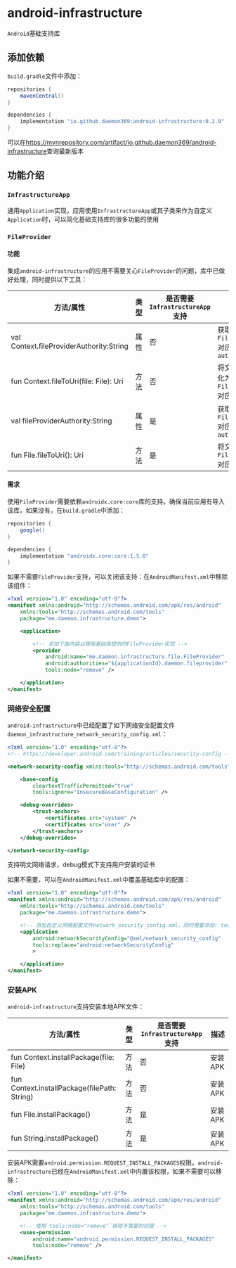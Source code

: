 # android-infrastructure

`Android`基础支持库

## 添加依赖

`build.gradle`文件中添加：

```groovy
repositories {
    mavenCentral()
}

dependencies {
    implementation "io.github.daemon369:android-infrastructure:0.2.0"
}
```

可以在<https://mvnrepository.com/artifact/io.github.daemon369/android-infrastructure>查询最新版本

## 功能介绍

### `InfrastructureApp`

通用`Application`实现，应用使用`InfrastructureApp`或其子类来作为自定义`Application`时，可以简化基础支持库的很多功能的使用

### `FileProvider`

#### 功能

集成`android-infrastructure`的应用不需要关心`FileProvider`的问题，库中已做好处理，同时提供以下工具：

| 方法/属性 | 类型 | 是否需要`InfrastructureApp`支持 | 描述 |
| --- | --- | --- | --- |
| val Context.fileProviderAuthority:String | 属性 | 否 | 获取`FileProvider`对应的`authority` |
| fun Context.fileToUri(file: File): Uri | 方法 | 否 | 将文件`file`转化为`FileProvider`对应的`Uri` |
| val fileProviderAuthority:String | 属性 | 是 | 获取`FileProvider`对应的`authority` |
| fun File.fileToUri(): Uri | 方法 | 是 | 将文件转化为`FileProvider`对应的`Uri` |

#### 需求

使用`FileProvider`需要依赖`androidx.core:core`库的支持。确保当前应用有导入该库，如果没有，在`build.gradle`中添加：

```groovy
repositories {
    google()
}

dependencies {
    implementation "androidx.core:core:1.5.0"
}
```

如果不需要`FileProvider`支持，可以关闭该支持：在`AndroidManifest.xml`中移除该组件：

```xml
<?xml version="1.0" encoding="utf-8"?>
<manifest xmlns:android="http://schemas.android.com/apk/res/android"
    xmlns:tools="http://schemas.android.com/tools"
    package="me.daemon.infrastructure.demo">

    <application>

        <!-- 添加下面内容以移除基础库提供的FileProvider实现 -->
        <provider
            android:name="me.daemon.infrastructure.file.FileProvider"
            android:authorities="${applicationId}.daemon.fileprovider"
            tools:node="remove" />

    </application>
</manifest>
```

### 网络安全配置

`android-infrastructure`中已经配置了如下网络安全配置文件`daemon_infrastructure_network_security_config.xml`：

```xml
<?xml version="1.0" encoding="utf-8"?>
<!-- https://developer.android.com/training/articles/security-config -->

<network-security-config xmlns:tools="http://schemas.android.com/tools">

    <base-config
        cleartextTrafficPermitted="true"
        tools:ignore="InsecureBaseConfiguration" />

    <debug-overrides>
        <trust-anchors>
            <certificates src="system" />
            <certificates src="user" />
        </trust-anchors>
    </debug-overrides>

</network-security-config>
```

支持明文网络请求，debug模式下支持用户安装的证书

如果不需要，可以在`AndroidManifest.xml`中覆盖基础库中的配置：

```xml
<?xml version="1.0" encoding="utf-8"?>
<manifest xmlns:android="http://schemas.android.com/apk/res/android"
    xmlns:tools="http://schemas.android.com/tools"
    package="me.daemon.infrastructure.demo">

    <!-- 添加自定义网络配置文件network_security_config.xml，同时需要添加: tools:replace="android:networkSecurityConfig" -->
    <application
        android:networkSecurityConfig="@xml/network_security_config"
        tools:replace="android:networkSecurityConfig"
        >

    </application>
</manifest>
```

### 安装APK

`android-infrastructure`支持安装本地APK文件：

| 方法/属性 | 类型 | 是否需要`InfrastructureApp`支持 | 描述 |
| --- | --- | --- | --- |
| fun Context.installPackage(file: File) | 方法 | 否 | 安装APK |
| fun Context.installPackage(filePath: String) | 方法 | 否 | 安装APK |
| fun File.installPackage() | 方法 | 是 | 安装APK |
| fun String.installPackage() | 方法 | 是 | 安装APK |

安装APK需要`android.permission.REQUEST_INSTALL_PACKAGES`权限，`android-infrastructure`已经在`AndroidManifest.xml`中内置该权限，如果不需要可以移除：

```xml
<?xml version="1.0" encoding="utf-8"?>
<manifest xmlns:android="http://schemas.android.com/apk/res/android"
    xmlns:tools="http://schemas.android.com/tools"
    package="me.daemon.infrastructure.demo">

    <!-- 使用`tools:node="remove"`移除不需要的权限 -->
    <uses-permission
        android:name="android.permission.REQUEST_INSTALL_PACKAGES"
        tools:node="remove" />

</manifest>
```
